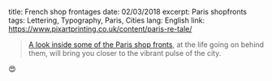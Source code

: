 title: French shop frontages
date: 02/03/2018
excerpt: Paris shopfronts
tags: Lettering, Typography, Paris, Cities
lang: English
link: https://www.pixartprinting.co.uk/content/paris-re-tale/

>  [A look inside some of the Paris shop fronts](https://www.pixartprinting.co.uk/content/paris-re-tale/), at the life going on behind them, will bring you closer to the vibrant pulse of the city.

😍